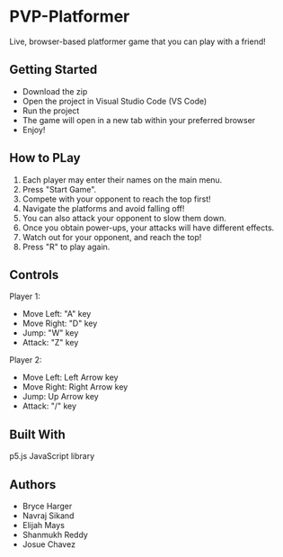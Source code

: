 # PVP-Platformer
Live, browser-based platformer game that you can play with a friend!

## Getting Started
- Download the zip
- Open the project in Visual Studio Code (VS Code)
- Run the project
- The game will open in a new tab within your preferred browser
- Enjoy!

## How to PLay
1. Each player may enter their names on the main menu.
2. Press "Start Game".
3. Compete with your opponent to reach the top first!
4. Navigate the platforms and avoid falling off!
5. You can also attack your opponent to slow them down.
6. Once you obtain power-ups, your attacks will have different effects.
7. Watch out for your opponent, and reach the top!
8. Press "R" to play again.

## Controls
Player 1:
- Move Left: "A" key
- Move Right: "D" key
- Jump: "W" key
- Attack: "Z" key

Player 2:
- Move Left: Left Arrow key
- Move Right: Right Arrow key
- Jump: Up Arrow key
- Attack: "/" key

## Built With
p5.js JavaScript library

## Authors 
- Bryce Harger 
- Navraj Sikand
- Elijah Mays
- Shanmukh Reddy
- Josue Chavez
